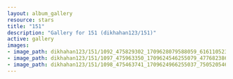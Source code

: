 ```yaml
---
layout: album_gallery
resource: stars
title: "151"
description: "Gallery for 151 (dikhahan123/151)"
active: gallery
images:
- image_path: dikhahan123/151/1092_475829302_1709628079588059_6161105233789730223_n.jpg
- image_path: dikhahan123/151/1097_475963350_1709624546255079_4776823866403977190_n.jpg
- image_path: dikhahan123/151/1098_475463741_1709624966255037_750520546324225265_n.jpg
---
```

